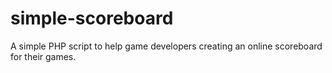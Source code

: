 # simple-scoreboard
A simple PHP script to help game developers creating an online scoreboard for their games.
